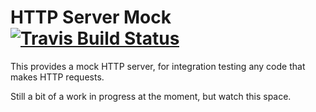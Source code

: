 # HTTP Server Mock [![Travis Build Status](https://img.shields.io/travis/pimterry/http-server-mock.svg)](https://travis-ci.org/pimterry/http-server-mock)

This provides a mock HTTP server, for integration testing any code that makes HTTP requests.

Still a bit of a work in progress at the moment, but watch this space.

